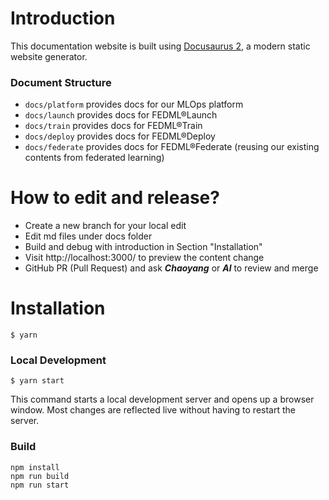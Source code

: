 # Introduction

This documentation website is built using [Docusaurus 2](https://docusaurus.io/), a modern static website generator.

### Document Structure

- `docs/platform` provides docs for our MLOps platform
- `docs/launch` provides docs for FEDML®Launch
- `docs/train` provides docs for FEDML®Train
- `docs/deploy` provides docs for FEDML®Deploy
- `docs/federate` provides docs for FEDML®Federate (reusing our existing contents from federated learning)

# How to edit and release?

- Create a new branch for your local edit
- Edit md files under docs folder
- Build and debug with introduction in Section "Installation"
- Visit http://localhost:3000/ to preview the content change
- GitHub PR (Pull Request) and ask _**Chaoyang**_ or _**Al**_ to review and merge

# Installation

```
$ yarn
```

### Local Development

```
$ yarn start
```

This command starts a local development server and opens up a browser window. Most changes are reflected live without having to restart the server.

### Build


```
npm install 
npm run build
npm run start
```

